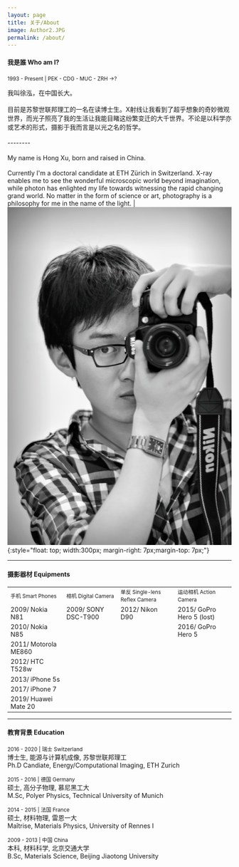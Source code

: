 ```yaml
---
layout: page
title: 关于/About
image: Author2.JPG
permalink: /about/
---
```


#### 我是誰 Who am I? 
<small>1993 - Present | PEK - CDG - MUC - ZRH ->? </small>
<p style='text-align: justify;'></p>

我叫徐泓，在中国长大。<br><br>目前是苏黎世联邦理工的一名在读博士生。X射线让我看到了超乎想象的奇妙微观世界，而光子照亮了我的生活让我能目睹这纷繁变迁的大千世界。不论是以科学亦或艺术的形式，摄影于我而言是以光之名的哲学。<br><br>--------<br><br>My name is Hong Xu, born and raised in China.<br><br>Currently I'm a doctoral candidate at ETH Zürich in Switzerland. X-ray enables me to see the wonderful microscopic world beyond imagination, while photon has enlighted my life towards witnessing the rapid changing grand world. No matter in the form of science or art, photography is a philosophy for me in the name of the light. | ![](/img/about/a01.jpg){:style="float: top; width:300px; margin-right: 7px;margin-top: 7px;"}

---

#### 摄影器材 Equipments

<div class="table-container">
  <table>
    <tr><td><small>手机 Smart Phones </small></td><td><small>相机 Digital Camera</small></td><td><small>单反 Single-lens Reflex Camera</small></td><td><small>运动相机 Action Camera</small></td></tr>
    <tr><td>2009/ Nokia N81</td><td>2009/ SONY DSC-T900</td><td>2012/ Nikon D90</td><td>2015/ GoPro Hero 5 (lost)</td></tr>
    <tr><td>2010/ Nokia N85</td><td> </td><td> </td><td>2016/ GoPro Hero 5</td></tr>
    <tr><td>2011/ Motorola ME860</td><td> </td></tr>
    <tr><td>2012/ HTC T528w</td><td> </td></tr>
    <tr><td>2013/ iPhone 5s</td><td> </td></tr>
    <tr><td>2017/ iPhone 7</td><td> </td></tr>
    <tr><td>2019/ Huawei Mate 20</td><td> </td></tr>
  </table>
</div>

---

#### 教育背景 Education

<small>2016 - 2020 | 瑞士 Switzerland </small><br>
博士生, 能源与计算机成像, 苏黎世联邦理工<br>
Ph.D Candiate, Energy/Computational Imaging, ETH Zurich<br>

<small>2015 - 2016 | 德国 Germany </small><br>
硕士, 高分子物理, 慕尼黑工大<br>
M.Sc, Polyer Physics, Technical University of Munich<br>

<small>2014 - 2015 | 法国 France </small><br>
硕士, 材料物理, 雷恩一大<br>
Maîtrise, Materials Physics, University of Rennes I<br>

<small>2009 - 2013 | 中国 China </small><br>
本科, 材料科学, 北京交通大学<br>
B.Sc, Materials Science, Beijing Jiaotong University<br>
